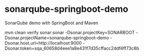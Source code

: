 # sonarqube-springboot-demo
SonarQube demo with SpringBoot and Maven





mvn clean verify sonar:sonar -Dsonar.projectKey=SONARBOOT -Dsonar.projectName=sonarqube-springboot-demo -Dsonar.host.url=http://localhost:9000 -Dsonar.token=sqa_60658d4eee1a8e431f7d35cffacc2ddf4ff73c8b